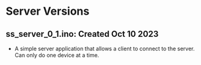 # Server Versions

## ss_server_0_1.ino: Created Oct 10 2023
- A simple server application that allows a client to connect to the server. Can only do one device at a time.
 
